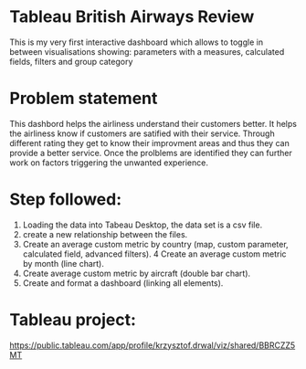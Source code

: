 # Tableau British Airways Review 

This is my very first  interactive dashboard which allows to toggle in between visualisations showing: parameters with a measures, calculated fields, filters and group category 


# Problem statement 

This dashbord helps the airliness understand their customers better. It helps the airliness know if customers are satified with their service. Through different rating they get to know their improvment areas and thus they can provide a better service. Once the prolblems are identified they can further work on factors triggering the unwanted experience. 


# Step followed:
1. Loading the data into Tabeau Desktop, the data set is a csv file. 
2. create a new relationship between the files. 
3. Create an average custom metric by country (map, custom parameter, calculated field, advanced filters).
4 Create an average custom metric by month (line chart).
5. Create average custom metric by aircraft (double bar chart).
6. Create and format a dashboard (linking all elements).

# Tableau project: 
https://public.tableau.com/app/profile/krzysztof.drwal/viz/shared/BBRCZZ5MT

